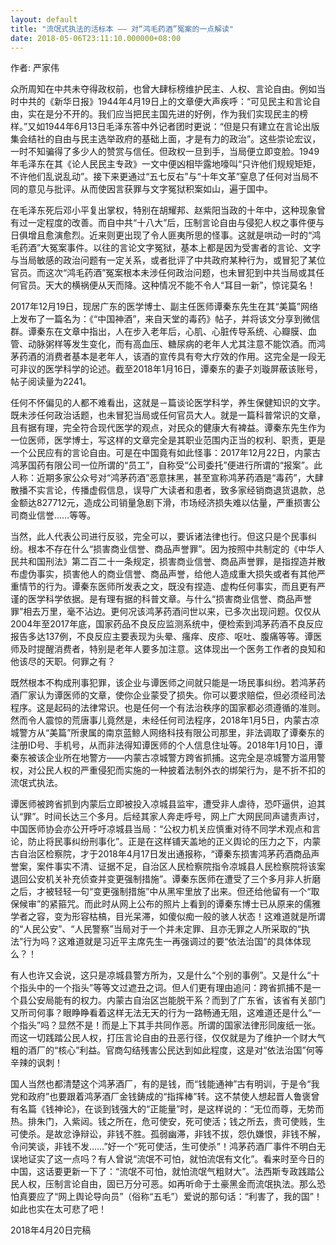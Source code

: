 ```yaml
---
layout: default
title: "流氓式执法的活标本 —— 对“鸿毛药酒”冤案的一点解读"
date: 2018-05-06T23:11:10.000000+08:00
---
```


作者: 严家伟

众所周知在中共未夺得政权前，也曾大肆标榜维护民主、人权、言论自由。例如当时中共的《新华日报》1944年4月19日上的文章便大声疾呼：“可见民主和言论自由，实在是分不开的。我们应当把民主国先进的好例，作为我们实现民主的榜样。”又如1944年6月13日毛泽东答中外记者团时更说：“但是只有建立在言论出版集会结社的自由与民主选举政府的基础上面，才是有力的政治”。这些崇论宏议，一时不知骗得了多少人的赞赏与信任。但政权一旦到手，当局便立即变脸。1949年毛泽东在其《论人民民主专政》一文中便凶相毕露地嚎叫“只许他们规规矩矩，不许他们乱说乱动”。接下来更通过“五七反右”与“十年文革”窒息了任何对当局不同的意见与批评。从而使因言获罪与文字冤狱积案如山，遍于国中。

在毛泽东死后邓小平复出掌权，特别在胡耀邦、赵紫阳当政的十年中，这种现象曾有过一定程度的改善。而自中共“十八大”后，压制言论自由与侵犯人权之事件便与日俱增且愈演愈烈。近来则更出现了令人匪夷所思的怪事。这就是哄动一时的“鸿毛药酒”大冤案事件。以往的言论文字冤狱，基本上都是因为受害者的言论、文字与当局敏感的政治问题有一定关系，或者批评了中共政府某种行为，或冒犯了某位官员。而这次“鸿毛药酒”冤案根本未涉任何政治问题，也未冒犯到中共当局或其任何官员。天大的横祸便从天而降。这种情况不能不令人“耳目一新”，惊诧莫名！

2017年12月19日，现居广东的医学博士、副主任医师谭秦东先生在其“美篇”网络上发布了一篇名为：《“中国神酒”，来自天堂的毒药》帖子，并将该文分享到微信群。谭秦东在文章中指出，人在步入老年后，心肌、心脏传导系统、心瓣膜、血管、动脉粥样等发生变化，而有高血压、糖尿病的老年人尤其注意不能饮酒。而鸿茅药酒的消费者基本是老年人，该酒的宣传具有夸大疗效的作用。这完全是一段无可非议的医学科学的论述。截至2018年1月16日，谭秦东的妻子刘璇屏蔽该账号，帖子阅读量为2241。

任何不怀偏见的人都不难看出，这就是－篇谈论医学科学，养生保健知识的文字。既未涉任何政治话题，也未冒犯当局或任何官员大人。就是一篇科普常识的文章，且有据有理，完全符合现代医学的观点，对民众的健康大有裨益。谭秦东先生作为一位医师，医学博士，写这样的文章完全是其职业范围内正当的权利、职责，更是一个公民应有的言论自由。可是在中国竟有如此怪事：2017年12月22日，内蒙古鸿茅国药有限公司一位所谓的“员工”，自称受“公司委托”便进行所谓的“报案”。此人称：近期多家公众号对“鸿茅药酒”恶意抹黑，甚至宣称鸿茅药酒是“毒药”，大肆散播不实言论，传播虚假信息，误导广大读者和患者，致多家经销商退货退款，总金额达827712元，造成公司销量急剧下滑，市场经济损失难以估量，严重损害公司商业信誉……等等。

当然，此人代表公司进行反驳，完全可以，要诉诸法律也行。但这只是个民事纠纷。根本不存在什么“损害商业信誉、商品声誉罪”。因为按照中共制定的《中华人民共和国刑法》第二百二十一条规定，损害商业信誉、商品声誉罪，是指捏造并散布虚伪事实，损害他人的商业信誉、商品声誉，给他人造成重大损失或者有其他严重情节的行为。谭秦东医师所发表之文，既没有捏造、虚构任何事实，而且更有严谨的医学科学依据。是有理有据的科普文章。与什么“损害商业信誉、商品声誉罪”相去万里，毫不沾边。更何况该鸿茅药酒问世以来，已多次出现问题。仅仅从2004年至2017年底，国家药品不良反应监测系统中，便检索到鸿茅药酒不良反应报告多达137例，不良反应主要表现为头晕、瘙痒、皮疹、呕吐、腹痛等等。谭医师及时提醒消费者，特别是老年人要多加注意。这体现出一个医务工作者的良知和他该尽的天职。何罪之有？

既然根本不构成刑事犯罪，该企业与谭医师之间就只能是一场民事纠纷。若鸿茅药酒厂家认为谭医师的文章，使你企业蒙受了损失。你可以要求赔偿，但必须经司法程序。这是起码的法律常识。也是任何一个有法治秩序的国家都必须遵循的准则。然而令人震惊的荒唐事儿竟然是，未经任何司法程序，2018年1月5日，内蒙古凉城警方从“美篇”所隶属的南京蓝鲸人网络科技有限公司那里，非法调取了谭秦东的注册ID号、手机号，从而非法得知谭医师的个人信息住址等。2018年1月10日，谭秦东被该企业所在地警方——内蒙古凉城警方跨省抓捕。这完全是凉城警方滥用警权，对公民人权的严重侵犯而实施的一种披着法制外衣的绑架行为，是不折不扣的流氓式执法。

谭医师被跨省抓到内蒙后立即被投入凉城县监牢，遭受非人虐待，恐吓逼供，迫其认“罪”。时间长达三个多月。后经其家人奔走呼号，网上广大网民同声谴责声讨，中国医师协会亦公开呼吁凉城县当局：“公权力机关应慎重对待不同学术观点和言论，防止将民事纠纷刑事化”。正是在这样铺天盖地的正义舆论的压力之下，内蒙古自治区检察院，才于2018年4月17日发出通报称，“谭秦东损害鸿茅药酒商品声誉案，案件事实不清、证据不足，自治区人民检察院指令凉城县人民检察院将该案退回公安机关补充侦查并变更强制措施”。谭秦东医师在遭受了三个多月非人折磨之后，才被轻轻一句“变更强制措施”中从黑牢里放了出来。但还给他留有一个“取保候审”的紧箍咒。而此时从网上公布的照片上看到的谭秦东博士已从原来的儒雅学者之容，变为形容枯槁，目光呆滞，如傻似痴一般的骇人状态！这难道就是所谓的“人民公安”、“人民警察”当局对于一个并未定罪、且亦无罪之人所采取的“执法”行为吗？这难道就是习近平主席先生一再强调过的要“依法治国”的具体体现么？！

有人也许又会说，这只是凉城县警方所为，又是什么“个别的事例”。又是什么“十个指头中的一个指头”等等文过遮丑之词。但人们更有理由追问：跨省抓捕不是一个县公安局能有的权力。内蒙古自治区岂能脱干系？而到了广东省，该省有关部门又所司何事？眼睁睁看着这样无法无天的行为一路畅通无阻，这难道还是什么“一个指头”吗？显然不是！而是上下其手共同作恶。所谓的国家法律形同废纸一张。而这一切践踏公民人权，打压言论自由的丑恶行径，仅仅就是为了维护一个财大气粗的酒厂的“核心”利益。官商勾结残害公民达到如此程度，这是对“依法治国”何等辛辣的讽刺！

国人当然也都清楚这个鸿茅酒厂，有的是钱，而“钱能通神”古有明训，于是令“我党和政府”也要跟着鸿茅酒厂金钱鋳成的“指挥棒”转。这不禁使人想起晋人鲁褒曾有名篇《钱神论》，在谈到钱强大的“正能量”时，是这样说的：“无位而尊，无势而热。排朱门，入紫闼。钱之所在，危可使安，死可使活；钱之所去，贵可使贱，生可使杀。是故忿诤辩讼，非钱不胜。孤弱幽滞，非钱不拔，怨仇嫌恨，非钱不解，令问笑谈，非钱不发……”好一个“死可使活，生可使杀”！鸿茅药酒厂事件不明白无误地证实了这一点吗？有人曾说“流氓不可怕，就怕流氓有文化”。看来时至今日的中国，这话要更新一下了：“流氓不可怕，就怕流氓气粗财大”。法西斯专政践踏公民人权，压制言论自由，固已万分可恶。如再听命于土豪黑金而流氓执法。那么恐怕真要应了“网上舆论导向员”（俗称“五毛”）爱说的那句话：“利害了，我的国”！如此也实在太可悲了吧！

2018年4月20日完稿

